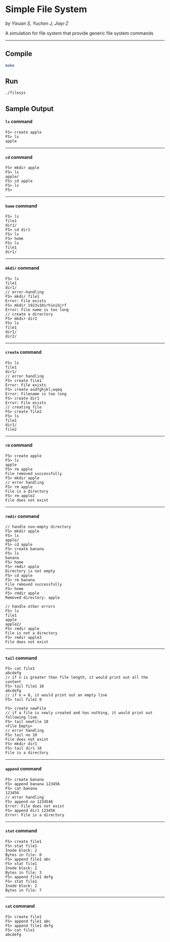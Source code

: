 # Simple File System
*by Yixuan S, Yuchen J, Jiayi Z*

A simulation for file system that provide generic file system commands

---

## Compile
```bash
make
```

## Run
```bash
./filesys
```

## Sample Output

#### `ls` command
```
FS> create apple
FS> ls
apple
```
---
#### `cd` command
```
FS> mkdir apple
FS> ls
apple/
FS> cd apple
FS> ls
FS>
```
---
#### `home` command
```
FS> ls
file1
dir1/
FS> cd dir1
FS> ls
FS> home
FS> ls
file1
dir1/
```
---
#### `mkdir` command
```
FS> ls 
file1
dir1/
// error-handling
FS> mkdir file1
Error: File exists
FS> mkdir 1923u10irh1oibjrf
Error: File name is too long
// create a directory
FS> mkdir dir2
FS> ls
file1
dir1/
dir2/
```
---
#### `create` command
```
FS> ls
file1
dir1/
// error handling
FS> create file1
Error: File exists
FS> create asdfghjkl;wqeq
Error: Filename is too long
FS> create dir1
Error: File exists
// creating file
FS> create file2
FS> ls
file1
dir1/
file2
```
---

#### `rm` command
```
FS> create apple
FS> ls
apple
FS> rm apple
File removed successfully
FS> mkdir apple
// error handling
FS> rm apple
File is a directory
FS> rm apple2
File does not exist
```
---
#### `rmdir` command
```
// handle non-empty directory
FS> mkdir apple
FS> ls
apple/
FS> cd apple
FS> create banana
FS> ls
banana
FS> home
FS> rmdir apple
Directory is not empty
FS> cd apple
FS> rm banana
File removed successfully
FS> home
FS> rmdir apple
Removed directory: apple
```
```
// handle other errors
FS> ls
file1
apple
apple2/
FS> rmdir apple
File is not a directory
FS> rmdir apple3
File does not exist
```
---
#### `tail` command
```
FS> cat file1
abcdefg
// if n is greater than file length, it would print out all the content
FS> tail file1 10
abcdefg
// if n = 0, it would print out an empty line
FS> tail file1 0

FS> create newFile
// if a file is newly created and has nothing, it would print out following line
FS> tail newFile 10
<File Empty>
// error handling
FS> tail no 10
File does not exist
FS> mkdir dir1
FS> tail dir1 10
File is a directory
```
---
#### `append` command
```
FS> create banana
FS> append banana 123456
FS> cat banana
123456
// error handling
FS> append no 1234546
Error: File does not exist
FS> append dir1 123456
Error: File is a directory
```
---

#### `stat` command
```
FS> create file1
FS> stat file1
Inode block: 2
Bytes in file: 0
FS> append file1 abc
FS> stat file1
Inode block: 2
Bytes in file: 3
FS> append file1 defg
FS> stat file1
Inode block: 2
Bytes in file: 7
```
---
#### `cat` command

```
FS> create file1
FS> append file1 abc
FS> append file1 defg
FS> cat file1
abcdefg
```